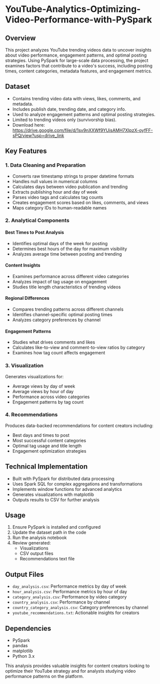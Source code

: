 # YouTube-Analytics-Optimizing-Video-Performance-with-PySpark

## Overview
This project analyzes YouTube trending videos data to uncover insights about video performance, engagement patterns, and optimal posting strategies. Using PySpark for large-scale data processing, the project examines factors that contribute to a video's success, including posting times, content categories, metadata features, and engagement metrics.

## Dataset
- Contains trending video data with views, likes, comments, and metadata.
- Includes publish date, trending date, and category info.
- Used to analyze engagement patterns and optimal posting strategies.
- Limited to trending videos only (survivorship bias).
- Download here: https://drive.google.com/file/d/1sv9nXXWf9YUisAMH7XIpzX-oyfFF-sPQ/view?usp=drive_link
## Key Features

### 1. Data Cleaning and Preparation
- Converts raw timestamp strings to proper datetime formats
- Handles null values in numerical columns
- Calculates days between video publication and trending
- Extracts publishing hour and day of week
- Parses video tags and calculates tag counts
- Creates engagement scores based on likes, comments, and views
- Maps category IDs to human-readable names

### 2. Analytical Components

#### Best Times to Post Analysis
- Identifies optimal days of the week for posting
- Determines best hours of the day for maximum visibility
- Analyzes average time between posting and trending

#### Content Insights
- Examines performance across different video categories
- Analyzes impact of tag usage on engagement
- Studies title length characteristics of trending videos

#### Regional Differences
- Compares trending patterns across different channels
- Identifies channel-specific optimal posting times
- Analyzes category preferences by channel

#### Engagement Patterns
- Studies what drives comments and likes
- Calculates like-to-view and comment-to-view ratios by category
- Examines how tag count affects engagement

### 3. Visualization
Generates visualizations for:
- Average views by day of week
- Average views by hour of day
- Performance across video categories
- Engagement patterns by tag count

### 4. Recommendations
Produces data-backed recommendations for content creators including:
- Best days and times to post
- Most successful content categories
- Optimal tag usage and title length
- Engagement optimization strategies

## Technical Implementation
- Built with PySpark for distributed data processing
- Uses Spark SQL for complex aggregations and transformations
- Implements window functions for advanced analytics
- Generates visualizations with matplotlib
- Outputs results to CSV for further analysis

## Usage
1. Ensure PySpark is installed and configured
2. Update the dataset path in the code
3. Run the analysis notebook
4. Review generated:
   - Visualizations
   - CSV output files
   - Recommendations text file

## Output Files
- `day_analysis.csv`: Performance metrics by day of week
- `hour_analysis.csv`: Performance metrics by hour of day
- `category_analysis.csv`: Performance by video category
- `country_analysis.csv`: Performance by channel
- `country_category_analysis.csv`: Category preferences by channel
- `youtube_recommendations.txt`: Actionable insights for creators

## Dependencies
- PySpark
- pandas
- matplotlib
- Python 3.x

This analysis provides valuable insights for content creators looking to optimize their YouTube strategy and for analysts studying video performance patterns on the platform.
